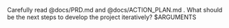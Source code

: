 Carefully read @docs/PRD.md and @docs/ACTION_PLAN.md . What should be the next steps to develop the project iteratively? $ARGUMENTS
